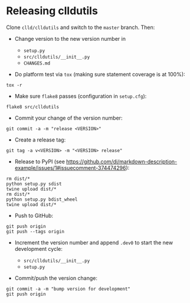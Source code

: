
Releasing clldutils
===================

Clone ``clld/clldutils`` and switch to the ``master`` branch. Then:

- Change version to the new version number in
  - ``setup.py``
  - ``src/clldutils/__init__.py``
  - `CHANGES.md`

- Do platform test via ``tox`` (making sure statement coverage is at 100%):
```shell
tox -r
```

- Make sure ``flake8`` passes (configuration in ``setup.cfg``):
```shell
flake8 src/clldutils
```
  
- Commit your change of the version number:
```shell
git commit -a -m "release <VERSION>"
```

- Create a release tag:
```shell
git tag -a v<VERSION> -m "<VERSION> release"
```

- Release to PyPI (see https://github.com/di/markdown-description-example/issues/1#issuecomment-374474296):
```shell
rm dist/*
python setup.py sdist
twine upload dist/*
rm dist/*
python setup.py bdist_wheel
twine upload dist/*
```

- Push to GitHub:
```shell
git push origin
git push --tags origin
```

- Increment the version number and append `.dev0` to start the new development cycle:
  - `src/clldutils/__init__.py`
  - `setup.py`

- Commit/push the version change:
```shell
git commit -a -m "bump version for development"
git push origin
```
